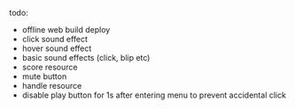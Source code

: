 todo:
- offline web build deploy
- click sound effect
- hover sound effect
- basic sound effects (click, blip etc)
- score resource
- mute button
- handle resource
- disable play button for 1s after entering menu to prevent accidental click